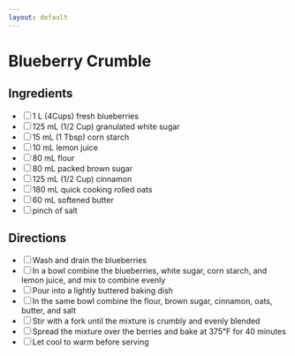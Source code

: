 ```yaml
---
layout: default
---
```


# Blueberry Crumble

<div class="ingredients">
<h2>Ingredients</h2>
    <ul class="ingredient-list">
        <li><label><input type="checkbox">1 L (4Cups) fresh blueberries</label></li>
        <li><label><input type="checkbox">125 mL (1/2 Cup) granulated white sugar</label></li>
        <li><label><input type="checkbox">15 mL (1 Tbsp) corn starch</label></li>
        <li><label><input type="checkbox">10 mL lemon juice</label></li>
        <li><label><input type="checkbox">80 mL flour</label></li>
        <li><label><input type="checkbox">80 mL packed brown sugar</label></li>
        <li><label><input type="checkbox">125 mL (1/2 Cup) cinnamon</label></li>
        <li><label><input type="checkbox">180 mL quick cooking rolled oats</label></li>
        <li><label><input type="checkbox">60 mL softened butter</label></li>
        <li><label><input type="checkbox">pinch of salt</label></li>
    </ul>
</div>

<div class="directions">
<h2>Directions</h2>
    <ul class="direction-list">
        <li><label><input type="checkbox">Wash and drain the blueberries</label></li>
        <li><label><input type="checkbox">In a bowl combine the blueberries, white sugar, corn starch, and lemon juice, and mix to combine evenly</label></li>
        <li><label><input type="checkbox">Pour into a lightly buttered baking dish</label></li>
        <li><label><input type="checkbox">In the same bowl combine the flour, brown sugar, cinnamon, oats, butter, and salt</label></li>
        <li><label><input type="checkbox">Stir with a fork until the mixture is crumbly and evenly blended</label></li>
        <li><label><input type="checkbox">Spread the mixture over the berries and bake at 375℉ for 40 minutes</label></li>
        <li><label><input type="checkbox">Let cool to warm before serving</label></li>
    </ul>
</div>

